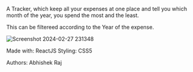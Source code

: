 A Tracker, which keep all your expenses at one place and tell you which month of the year, you spend the most and the least.

This can be filtereed according to the Year of the expense.


![Screenshot 2024-02-27 231348](https://github.com/abhishekraj09/Expense-tracker/assets/83976341/c0d37a6e-ef2f-4c65-927b-945c18126745)


Made with: ReactJS Styling: CSS5




Authors: Abhishek Raj
